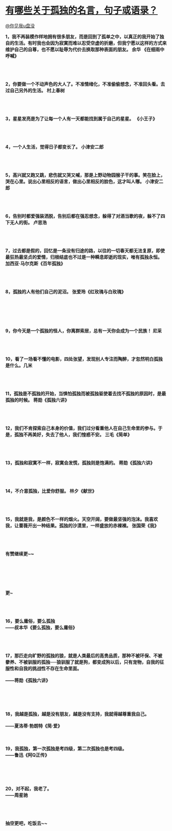 
#  [有哪些关于孤独的名言，句子或语录？](https://zhihu.com/questions/35924881)



[@你见我u盘没](https://zhihu.com/people/a8906f0af1f90d440fcd1a1a3ab3699d)

<b>1，我不再装模作样地拥有很多朋友，而是回到了孤单之中，以真正的我开始了独自的生活。有时我也会因为寂寞而难以忍受空虚的折磨，但我宁愿以这样的方式来维护自己的自尊，也不愿以耻辱为代价去换取那种表面的朋友。    余华 《在细雨中呼喊》</b><br><br><br><br><br><b>2，你要做一个不动声色的大人了。不准情绪化，不准偷偷想念，不准回头看。去过自己另外的生活。   村上春树</b><br><br><br><br><br><b>3，星星发亮是为了让每一个人有一天都能找到属于自己的星星。  《小王子》</b><br><br><br><br><br><b>4，一个人生活，觉得日子都变长了。   小津安二郎</b><br><br><br><br><br><b>5，高兴就又跑又跳，悲伤就又哭又喊，那是上野动物园猴子干的事。笑在脸上，哭在心里。说出心里相反的语言，做出心里相反的脸色，这才叫人哪。   小津安二郎</b><br><br><br><br><br><b>6，告别时都爱强装洒脱，告别后都在强忍想念，躲得了对酒当歌的夜，躲不了四下无人的街。   卢思浩</b><br><br><br><br><br><b>7，</b><b>过去都是假的，回忆是一条没有归途的路，以往的一切春天都无法复原，即使最狂热最坚贞的爱情，归根结底也不过是一种瞬息即逝的现实，唯有孤独永恒。   </b><br><b>                                                         加西亚·马尔克斯《百年孤独》</b><br><br><br><br><br><b>8，</b><b>孤独的人有他们自己的泥沼。    </b><b>张爱玲《红玫瑰与白玫瑰》</b><br><br><br><br><br><br><br><b>9，</b><b>你今天是一个孤独的怪人，你离群索居，总有一天你会成为一个民族！   </b><b>尼采</b><br><br><br><br><br><b>10，</b><b>看了一场看不懂的电影，四处张望，发现别人专注而陶醉，才忽然明白孤独是什么。</b><b>几米</b><br><br><br><br><br><b>11，</b><b>孤独是不孤独的开始，当惧怕孤独而被孤独驱使着去找不孤独的原因时，是最孤独的时候。   </b><b>蒋勋《孤独六讲》</b><br><br><br><br><br><b>12，</b><b>我们不肯探索自己本身的价值，我们过分看重他人在自己生命里的参与。于是，孤独不再美好，失去了他人，我们惶惑不安。   </b><b>三毛《简单》</b><br><br><br><br><br><b>13，</b><b>孤独和寂寞不一样，寂寞会发慌，孤独则是饱满的。   </b><b>蒋勋《孤独六讲》</b><br><br><br><br><br><b>14，</b><b>不介意孤独，比爱你舒服。      </b><b>林夕《献世》</b><br><br><br><br><br><b>15，</b><b>我就是我，</b><b>是颜色不一样的烟火。</b><b>天空开阔，要做最坚强的泡沫。</b><b>我喜欢我，</b><b>让蔷薇开出一种结果。</b><b>孤独的沙漠里，</b><b>一样盛放的赤裸裸。      </b><b>张国荣《我》</b><br><br><br><br><br><b>有赞继续更~~~~~~</b><br><br><br><br><br><br><br><b>更~</b><br><br><br><br><br><b>16，要么庸俗，要么孤独<br>——叔本华《要么孤独，要么庸俗》<br><br><br><br><br><b>17，那匹走向旷野的孤独的狼，就是人类最后的高贵品质，那种不被环保、不被豢养、不被驯服的孤独──狼驯服了就是狗，都变成狗以后，只有宠物，自我的征服性和自我的挑战性不存在生命里面。<br></b><br>——蒋勋《孤独六讲》<br><br><br><br><br><br><b><b>18，我越是孤独，越是没有朋友，越是没有支持，我就得越尊重我自己。<br></b><br></b>——夏洛蒂·勃朗特《简·爱》<br><br><br><br>19，我孤独，第一次孤独是考四级，第二次孤独也是考四级。<br> ——鲁迅《阿Q正传》</b><br><br><br><b><br><br><br>20，对不起，我老了。<br>     ——周星驰<br><br><br><br><br>抽空更吧，吃饭去~~~~~~</b>